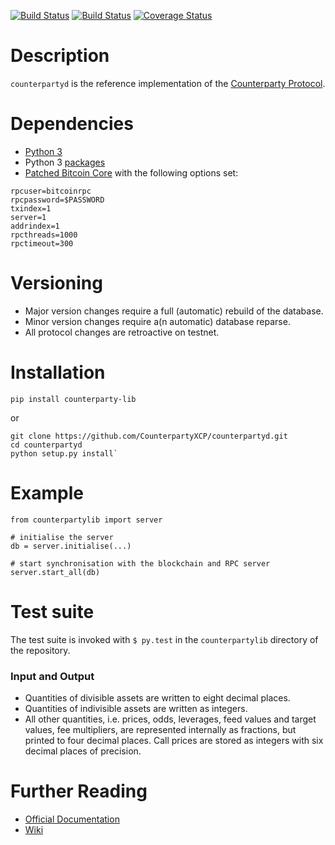 [![Build Status](https://travis-ci.org/CounterpartyXCP/counterpartyd.svg?branch=develop)](https://travis-ci.org/CounterpartyXCP/counterpartyd)
[![Build Status](https://circleci.com/gh/CounterpartyXCP/counterpartyd.svg?&style=shield)](https://circleci.com/gh/CounterpartyXCP/counterpartyd)
[![Coverage Status](https://coveralls.io/repos/CounterpartyXCP/counterpartyd/badge.png?branch=develop)](https://coveralls.io/r/CounterpartyXCP/counterpartyd?branch=develop)

# Description
`counterpartyd` is the reference implementation of the [Counterparty
Protocol](https://github.com/CounterpartyXCP/Counterparty).


# Dependencies
* [Python 3](http://python.org)
* Python 3 [packages](https://github.com/CounterpartyXCP/counterpartyd/blob/master/pip-requirements.txt)
* [Patched Bitcoin Core](https://github.com/btcdrak/bitcoin/releases) with the following options set:

```
rpcuser=bitcoinrpc
rpcpassword=$PASSWORD
txindex=1
server=1
addrindex=1
rpcthreads=1000
rpctimeout=300
```


# Versioning
* Major version changes require a full (automatic) rebuild of the database.
* Minor version changes require a(n automatic) database reparse.
* All protocol changes are retroactive on testnet.

# Installation

`pip install counterparty-lib`

or

```
git clone https://github.com/CounterpartyXCP/counterpartyd.git
cd counterpartyd
python setup.py install`
```

# Example

```
from counterpartylib import server

# initialise the server
db = server.initialise(...)

# start synchronisation with the blockchain and RPC server
server.start_all(db)
```

# Test suite

The test suite is invoked with `$ py.test` in the `counterpartylib` directory of the
repository.

### Input and Output
* Quantities of divisible assets are written to eight decimal places.
* Quantities of indivisible assets are written as integers.
* All other quantities, i.e. prices, odds, leverages, feed values and target
values, fee multipliers, are represented internally as fractions, but printed
to four decimal places. Call prices are stored as integers with six decimal
places of precision.


# Further Reading

* [Official Documentation](http://counterparty.io/docs/)
* [Wiki](https://github.com/CounterpartyXCP/Wiki/wiki)
